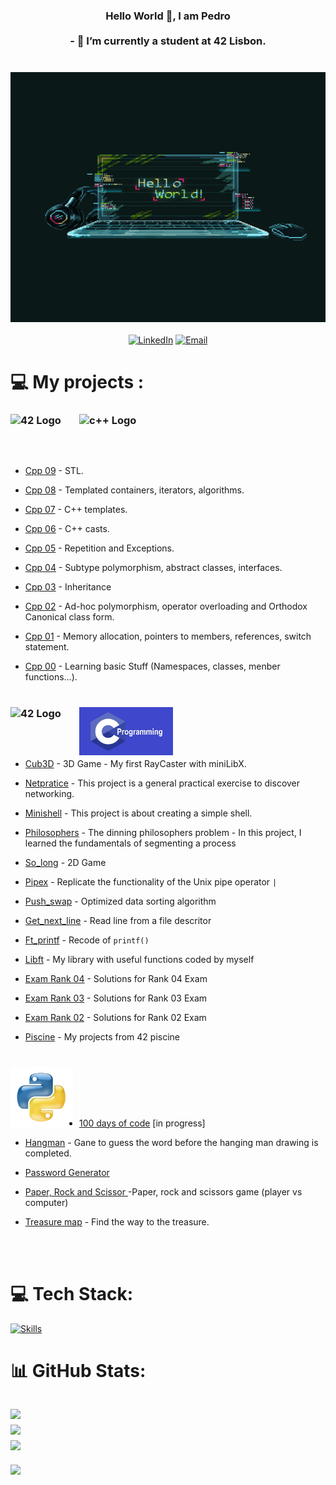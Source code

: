 <h3 align="center"> 
  Hello World 👋, I am Pedro<br><br>- 🔭 I’m currently a student at 42 Lisbon.<br>
  <br><br>

 <img src="https://github.com/pveiga-c/pveiga-c/blob/main/imgs/imagem1.gif" alt="Hello World" width="800" height="400"/>



</h1>
<div align="center" >

[![LinkedIn](https://img.shields.io/badge/LinkedIn-Profile-blue?style=for-the-badge&logo=linkedin)](https://www.linkedin.com/in/pedro-veiga-correia/)
[![Email](https://img.shields.io/badge/Email-Me-red?style=for-the-badge&logo=gmail)](mailto:correiapc@gmail.com)

</div>


</h2>
<div align="left" >
  
# 💻 My projects :

<h3>
<img src="https://profile.intra.42.fr/assets/42_logo-7dfc9110a5319a308863b96bda33cea995046d1731cebb735e41b16255106c12.svg" 
           alt="42 Logo"
           width="100px" 
           align="left"
           style="margin-right: 10px;">
</h3>

<h3>
<img src="https://github.com/pveiga-c/pveiga-c/blob/main/imgs/What_is_CPP.avif" 
           alt="c++ Logo"
           width="150px" 
           align="left"
           style="margin-right: 10px;">
</h3>
<br><br>
<br><br>
  
- <a href="https://github.com/pveiga-c/CPlusPlus/tree/main/CPP_09">Cpp 09</a> - STL.

- <a href="https://github.com/pveiga-c/CPlusPlus/tree/main/CPP_08">Cpp 08</a> - Templated containers, iterators, algorithms.
  
- <a href="https://github.com/pveiga-c/CPlusPlus/tree/main/CPP_07">Cpp 07</a> - C++ templates.
  
- <a href="https://github.com/pveiga-c/CPlusPlus/tree/main/CPP_06">Cpp 06</a> - C++ casts.
  
- <a href="https://github.com/pveiga-c/CPlusPlus/tree/main/CPP_05">Cpp 05</a> - Repetition and Exceptions.
  
- <a href="https://github.com/pveiga-c/CPlusPlus/tree/main/CPP_04">Cpp 04</a> - Subtype polymorphism, abstract classes, interfaces.
  
- <a href="https://github.com/pveiga-c/CPlusPlus/tree/main/CPP_03">Cpp 03</a> - Inheritance
  
- <a href="https://github.com/pveiga-c/CPlusPlus/tree/main/CPP_02">Cpp 02</a> - Ad-hoc polymorphism, operator overloading and Orthodox Canonical class form.

- <a href="https://github.com/pveiga-c/CPlusPlus/tree/main/CPP_01">Cpp 01</a> - Memory allocation, pointers to members, references, switch statement.
  
- <a href="https://github.com/pveiga-c/CPlusPlus/tree/main/CPP_00">Cpp 00</a> - Learning basic Stuff (Namespaces, classes, menber functions...).

#

<h3>
<img src="https://profile.intra.42.fr/assets/42_logo-7dfc9110a5319a308863b96bda33cea995046d1731cebb735e41b16255106c12.svg" 
           alt="42 Logo"
           width="100px" 
           align="left"
           style="margin-right: 10px;">
</h3>

<h3>
<img src="https://github.com/pveiga-c/pveiga-c/blob/main/imgs/C-programming.jpg" 
           alt="c Logo"
           width="150px" 
           align="left"
           style="margin-right: 10px;">
</h3>
<br><br>
<br><br>
<div align="left" >

- <a href="https://github.com/pfviegas/cub3D">Cub3D</a> - 3D Game - My first RayCaster with miniLibX.

- <a href="https://github.com/pveiga-c/netPtratice_42">Netpratice</a> - This project is a general practical exercise to discover networking.
  
- <a href="https://github.com/pveiga-c/minishell_42">Minishell</a> - This project is about creating a simple shell.

- <a href="https://github.com/pveiga-c/philosophers_42">Philosophers</a> - The dinning philosophers problem - In this project, I learned the fundamentals of segmenting a process
  
- <a href="https://github.com/pveiga-c/so_long_42">So_long</a> - 2D Game

- <a href="https://github.com/pveiga-c/pipex_42">Pipex</a> - Replicate the functionality of the Unix pipe operator `|`

- <a href="https://github.com/pveiga-c/push_swap_42">Push_swap</a> - Optimized data sorting algorithm

- <a href="https://github.com/pveiga-c/get_next_line_42">Get_next_line</a> - Read line from a file descritor

- <a href="https://github.com/pveiga-c/ft_printf_42">Ft_printf</a> - Recode of `printf()`

- <a href="https://github.com/pveiga-c/libft_42">Libft</a> - My library with useful functions coded by myself

- <a href="https://github.com/pveiga-c/Exam_42/tree/main/Rank%204">Exam Rank 04</a> - Solutions for Rank 04 Exam

- <a href="https://github.com/pveiga-c/Exam_42/tree/main/Rank%203">Exam Rank 03</a> - Solutions for Rank 03 Exam

- <a href="https://github.com/pveiga-c/Exam_42/tree/main/Rank%202">Exam Rank 02</a> - Solutions for Rank 02 Exam

- <a href="https://github.com/pveiga-c/piscine_42">Piscine</a> - My projects from 42 piscine

#
<h3>
<img src="https://github.com/pveiga-c/pveiga-c/blob/main/imgs/python.png" 
           alt="Python Logo"
           width="100px" 
           align="left"
           style="margin-right: 10px;">
</h3>
<br><br>
<br><br>

- <a href="https://github.com/pveiga-c/100_days_of_code">100 days of code</a> [in progress]

- <a href="https://github.com/pveiga-c/Hangman/tree/main">Hangman</a> - Gane to guess the word before the hanging man drawing is completed. 

- <a href=""> Password Generator</a>

- <a href=""> Paper, Rock and Scissor </a> -Paper, rock and scissors game (player vs computer)

- <a href=""> Treasure map</a> - Find the way to the treasure.

<br><br>
# 💻 Tech Stack:
[![Skills](https://skillicons.dev/icons?i=c,cpp,py,bash,cmake,bash,linux,github,git,githubactions,vim,vscode,replit,eclipse,discord,linkedin,instagram,gmail)](https://skillicons.dev)

# 📊 GitHub Stats:
![](https://github-readme-stats.vercel.app/api?username=pveiga-c&theme=monokai&hide_border=true&include_all_commits=false&count_private=true)<br/>
![](https://github-readme-streak-stats.herokuapp.com/?user=pveiga-c&theme=monokai&hide_border=true)<br/>
![](https://github-readme-stats.vercel.app/api/top-langs/?username=pveiga-c&theme=monokai&hide_border=true&include_all_commits=false&count_private=true&layout=compact)
---
[![](https://visitcount.itsvg.in/api?id=pveiga-c&icon=0&color=0)](https://visitcount.itsvg.in)
